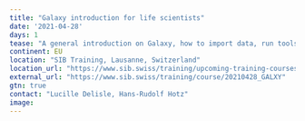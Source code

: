 ```yaml
---
title: "Galaxy introduction for life scientists"
date: '2021-04-28'
days: 1
tease: "A general introduction on Galaxy, how to import data, run tools, and share analyses. Participants will run a whole NGS analysis using an ATAC-seq dataset as an example."
continent: EU
location: "SIB Training, Lausanne, Switzerland"
location_url: "https://www.sib.swiss/training/upcoming-training-courses"
external_url: "https://www.sib.swiss/training/course/20210428_GALXY"
gtn: true
contact: "Lucille Delisle, Hans-Rudolf Hotz"
image: 
---
```

